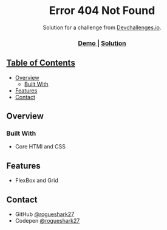 <h1 align="center">Error 404 Not Found</h1>

<div align="center">
   Solution for a challenge from  <a href="http://devchallenges.io" target="_blank">Devchallenges.io</a>.
</div>

<div align="center">
  <h3>
    <a href="https://rogue-shark.github.io/My_team_page-2/">
      Demo
    </a>
    <span> | </span>
    <a href="https://github.com/rogue-shark/My_team_page-2">
      Solution
  </h3>
</div>

<!-- TABLE OF CONTENTS -->

## Table of Contents

- [Overview](#overview)
  - [Built With](#built-with)
- [Features](#features)
- [Contact](#contact)


<!-- OVERVIEW -->

## Overview



### Built With

- Core HTMl and CSS

## Features
- FlexBox and Grid

## Contact

- GitHub [@rogueshark27](https://github.com/rogue-shark)
- Codepen [@rogueshark27](https://codepen.io/rogue-shark)